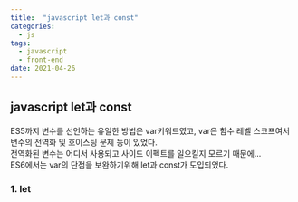 ```yaml
---
title:  "javascript let과 const"
categories: 
  - js
tags:
  - javascript
  - front-end  
date: 2021-04-26
---
```

## javascript let과 const

ES5까지 변수를 선언하는 유일한 방법은 var키워드였고, var은 함수 레벨 스코프여서 변수의 전역화 및 호이스팅 문제 등이 있었다.   
전역화된 변수는 어디서 사용되고 사이드 이펙트를 일으킬지 모르기 때문에...   
ES6에서는 var의 단점을 보완하기위해 let과 const가 도입되었다.   
### 1. let   
